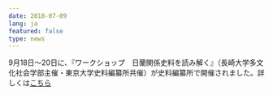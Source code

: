 ```yaml
---
date: 2018-07-09
lang: ja
featured: false
type: news
---
```

9月18日～20日に、『ワークショップ　日蘭関係史料を読み解く』（長崎大学多文化社会学部主催・東京大学史料編纂所共催）が史料編纂所で開催されました。詳しくは<a href="/news/2018/2018-07-05workshopfinal.pdf" target="_blank">こちら</a>
